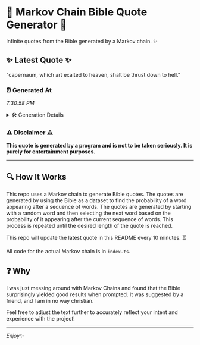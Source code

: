 # 📖 Markov Chain Bible Quote Generator 📖

Infinite quotes from the Bible generated by a Markov chain. ✨

## ✨ Latest Quote ✨
"capernaum, which art exalted to heaven, shalt be thrust down to hell."

### ⏰ Generated At
*7:30:58 PM*

<details>
    <summary>🛠️ Generation Details</summary>
    <p>
        <strong>🌱 Seed:</strong> capernaum,<br>
        <strong>🔄 Iterations:</strong> 11<br>
        <strong>📜 Context History:</strong><br>[ capernaum, ]: which<br>[ capernaum,, which ]: art<br>[ capernaum,, which, art ]: exalted<br>[ capernaum,, which, art, exalted ]: to<br>[ capernaum,, which, art, exalted, to ]: heaven,<br>[ capernaum,, which, art, exalted, to, heaven, ]: shalt<br>[ which, art, exalted, to, heaven,, shalt ]: be<br>[ art, exalted, to, heaven,, shalt, be ]: thrust<br>[ exalted, to, heaven,, shalt, be, thrust ]: down<br>[ to, heaven,, shalt, be, thrust, down ]: to<br>[ heaven,, shalt, be, thrust, down, to ]: hell.<br>
    </p>
</details>

### ⚠️ Disclaimer ⚠️
**This quote is generated by a program and is not to be taken seriously. It is purely for entertainment purposes.**

---

## 🔍 How It Works

This repo uses a Markov chain to generate Bible quotes. The quotes are generated by using the Bible as a dataset to find the probability of a word appearing after a sequence of words. The quotes are generated by starting with a random word and then selecting the next word based on the probability of it appearing after the current sequence of words. This process is repeated until the desired length of the quote is reached.

This repo will update the latest quote in this README every 10 minutes. ⏳

All code for the actual Markov chain is in `index.ts`.

## ❓ Why

I was just messing around with Markov Chains and found that the Bible surprisingly yielded good results when prompted. 
It was suggested by a friend, and I am in no way christian.

Feel free to adjust the text further to accurately reflect your intent and experience with the project!

---

*Enjoy*✨
